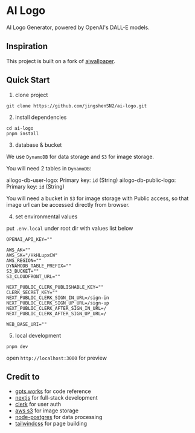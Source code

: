 # AI Logo

AI Logo Generator, powered by OpenAI's DALL-E models.

## Inspiration

This project is built on a fork of [aiwallpaper](https://github.com/all-in-aigc/aiwallpaper).

## Quick Start

1. clone project

```shell
git clone https://github.com/jingshenSN2/ai-logo.git
```

2. install dependencies

```shell
cd ai-logo
pnpm install
```

3. database & bucket

We use `DynamoDB` for data storage and `S3` for image storage.

You will need 2 tables in `DynamoDB`:

ailogo-db-user-logo: Primary key: `id` (String)
ailogo-db-public-logo: Primary key: `id` (String)

You will need a bucket in `S3` for image storage with Public access, so that image url can be accessed directly from browser.

4. set environmental values

put `.env.local` under root dir with values list below

```
OPENAI_API_KEY=""

AWS_AK=""
AWS_SK="/HkHLupxCW"
AWS_REGION=""
DYNAMODB_TABLE_PREFIX=""
S3_BUCKET=""
S3_CLOUDFRONT_URL=""

NEXT_PUBLIC_CLERK_PUBLISHABLE_KEY=""
CLERK_SECRET_KEY=""
NEXT_PUBLIC_CLERK_SIGN_IN_URL=/sign-in
NEXT_PUBLIC_CLERK_SIGN_UP_URL=/sign-up
NEXT_PUBLIC_CLERK_AFTER_SIGN_IN_URL=/
NEXT_PUBLIC_CLERK_AFTER_SIGN_UP_URL=/

WEB_BASE_URI=""

```

5. local development

```shell
pnpm dev
```

open `http://localhost:3000` for preview

## Credit to

- [gpts.works](https://gpts.works) for code reference
- [nextjs](https://nextjs.org/docs) for full-stack development
- [clerk](https://clerk.com/docs/quickstarts/nextjs) for user auth
- [aws s3](https://docs.aws.amazon.com/AmazonS3/latest/userguide/upload-objects.html) for image storage
- [node-postgres](https://node-postgres.com/) for data processing
- [tailwindcss](https://tailwindcss.com/) for page building
